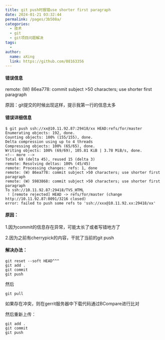 ```yaml
---
title: git push时报错use shorter first paragraph
date: 2024-01-21 03:32:44
permalink: /pages/3b508a/
categories:
  - 技术
  - git
  - git项目问题解决
tags:
  - 
author: 
  name: aXing
  link: https://github.com/08163356
---
```

#### 错误信息

remote: (W) 86ea778: commit subject >50 characters; use shorter first paragraph

原因：git提交的时候出现这样，提示我第一行的信息太多

#### 错误详细信息

```
$ git push ssh://xx@10.11.92.87:29418/xx HEAD:refs/for/master
Enumerating objects: 192, done.
Counting objects: 100% (155/155), done.
Delta compression using up to 4 threads
Compressing objects: 100% (65/65), done.
Writing objects: 100% (69/69), 105.81 KiB | 3.78 MiB/s, done.
<!-- more -->
Total 69 (delta 45), reused 15 (delta 3)
remote: Resolving deltas: 100% (45/45)
remote: Processing changes: refs: 1, done
remote: (W) 86ea778: commit subject >50 characters; use shorter first paragraph
remote: (W) 5983868: commit subject >50 characters; use shorter first paragraph
To ssh://10.11.92.87:29418/TVS_HTML
 ! [remote rejected] HEAD -> refs/for/master (change http://10.11.92.87:8091/3216 closed)
error: failed to push some refs to 'ssh://xxx@10.11.92.xx:29418/xx'

```

#### 原因：

1.因为commit的信息存在异常，可能太长了或者写错地方了

2.因为之前有cherrypick的内容，干扰了当前的git push

#### 解决办法：

```
git reset --soft HEAD^^^
git add .
git commit 
git push
```

然后

```
git pull 
```

如果存在冲突，则在gerrit服务器中下载代码通过BCompare进行比对

然后重新上传：

```
git add .
git commit 
git push
```

